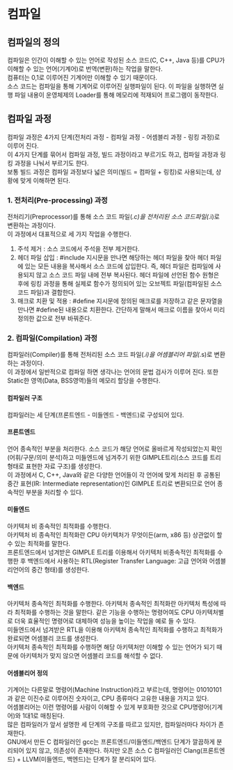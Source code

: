 # 컴파일

## 컴파일의 정의

컴파일은 인간이 이해할 수 있는 언어로 작성된 소스 코드(C, C++, Java 등)를 CPU가 이해할 수 있는 언어(기계어)로 번역(변환)하는 작업을 말한다. <br>
컴퓨터는 0,1로 이루어진 기계어만 이해할 수 있기 때문이다.<br>
소스 코드는 컴파일을 통해 기계어로 이루어진 실행파일이 된다. 이 파일을 실행하면 실행 파일 내용이 운영체제의 Loader를 통해 메모리에 적재되어 프로그램이 동작한다.

## 컴파일 과정

컴파일 과정은 4가지 단계(전처리 과정 - 컴파일 과정 - 어셈블리 과정 - 링킹 과정)로 이루어 진다.<br>
이 4가지 단계를 묶어서 컴파일 과정, 빌드 과정이라고 부르기도 하고, 컴파일 과정과 링킹 과정을 나눠서 부르기도 한다. <br>
보통 빌드 과정은 컴파일 과정보다 넓은 의미(빌드 = 컴파일 + 링킹)로 사용되는데, 상황에 맞게 이해하면 된다.

### 1. 전처리(Pre-processing) 과정

전처리기(Preprocessor)를 통해 소스 코드 파일(_.c)을 전처리된 소스 코드파일(_.i)로 변환하는 과정이다.<br>
이 과정에서 대표적으로 세 가지 작업을 수행한다.<br>

1. 주석 제거 : 소스 코드에서 주석을 전부 제거한다.
2. 헤더 파일 삽입 : #include 지시문을 만나면 해당하는 헤더 파일을 찾아 헤더 파일에 있는 모든 내용을 복사해서 소스 코드에 삽입한다. 즉, 헤더 파일은 컴파일에 사용되지 않고 소스 코드 파일 내에 전부 복사된다. 헤더 파일에 선언된 함수 원형은 후에 링킹 과정을 통해 실제로 함수가 정의되어 있는 오브젝트 파일(컴파일된 소스코드 파일)과 결합한다.
3. 매크로 치환 및 적용 : #define 지시문에 정의된 매크로를 저장하고 같은 문자열을 만나면 #define된 내용으로 치환한다. 간단하게 말해서 매크로 이름을 찾아서 미리 정의한 값으로 전부 바꿔준다.

### 2. 컴파일(Compilation) 과정

컴파일러(Compiler)를 통해 전처리된 소스 코드 파일(_.i)을 어셈블리어 파일(_.s)로 변환하는 과정이다.<br>
이 과정에서 일반적으로 컴파일 하면 생각나는 언어의 문법 검사가 이루어 진다. 또한 Static한 영역(Data, BSS영역)들의 메모리 할당을 수행한다.

#### 컴파일러 구조

컴파일러는 세 단계(프론트엔드 - 미들엔드 - 백엔드)로 구성되어 있다.

#### 프론트엔드

언어 종속적인 부분을 처리한다.
소스 코드가 해당 언어로 올바르게 작성되었는지 확인(어휘/구문/의미 분석)하고 미들엔드에 넘겨주기 위한 GIMPLE트리(소스 코드를 트리 형태로 표현한 자료 구조)를 생성한다.<br>
이 과정에서 C, C++, Java와 같은 다양한 언어들이 각 언어에 맞게 처리된 후 공통된 중간 표현(IR: Intermediate representation)인 GIMPLE 트리로 변환되므로 언어 종속적인 부분을 처리할 수 있다.

#### 미들엔드

아키텍처 비 종속적인 최적화를 수행한다.<br>
아키텍처 비 종속적인 최적화란 CPU 아키텍처가 무엇이든(arm, x86 등) 상관없이 할 수 있는 최적화를 말한다.<br>
프론트엔드에서 넘겨받은 GIMPLE 트리를 이용해서 아키텍처 비종속적인 최적화를 수행한 후 백엔드에서 사용하는 RTL(Register Transfer Language: 고급 언어와 어셈블리언어의 중간 형태)를 생성한다.

#### 백엔드

아키텍처 종속적인 최적화를 수행한다.
아키텍처 종속적인 최적화란 아키텍처 특성에 따라 최적화를 수행하는 것을 말한다. 같은 기능을 수행하는 명령어여도 CPU 아키텍처별로 더욱 효율적인 명령어로 대체하여 성능을 높이는 작업을 예로 들 수 있다.
<br>
미들엔드에서 넘겨받은 RTL을 이용해 아키텍처 종속적인 최적화를 수행하고 최적화가 완료되면 어셈블리 코드를 생성한다.<br>
아키텍처 종속적인 최적화를 수행하면 해당 아키텍처만 이해할 수 있는 언어가 되기 때문에 아키텍처가 맞지 않으면 어셈블리 코드를 해석할 수 없다.

#### 어셈블리어 정의

기계어는 다른말로 명령어(Machine Instruction)라고 부르는데, 명령어는 01010101과 같은 이진수로 이루어진 숫자이고, CPU 종류마다 고유한 내용을 가지고 있다.<br>
어셈블리어는 이런 명령어를 사람이 이해할 수 있게 부호화한 것으로 CPU명령어(기계어)와 1대1로 매칭된다.<br>
많은 컴파일러가 앞서 설명한 세 단계의 구조를 따르고 있지만, 컴파일러마다 차이가 존재한다.<br>
GNU에서 만든 C 컴파일러인 gcc는 프론트엔드/미들엔드/백엔드 단계가 깔끔하게 분리되어 있지 않고, 의존성이 존재한다. 하지만 오픈 소스 C 컴파일러인 Clang(프론트엔드) + LLVM(미들엔드, 백엔드)는 단계가 잘 분리되어 있다.
